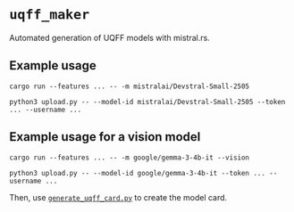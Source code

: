 # `uqff_maker`

Automated generation of UQFF models with mistral.rs.

## Example usage
```
cargo run --features ... -- -m mistralai/Devstral-Small-2505

python3 upload.py -- --model-id mistralai/Devstral-Small-2505 --token ... --username ...
```
## Example usage for a vision model
```
cargo run --features ... -- -m google/gemma-3-4b-it --vision

python3 upload.py -- --model-id google/gemma-3-4b-it --token ... --username ...
```

Then, use [`generate_uqff_card.py`](https://github.com/EricLBuehler/mistral.rs/blob/master/scripts/generate_uqff_card.py) to create the model card.
